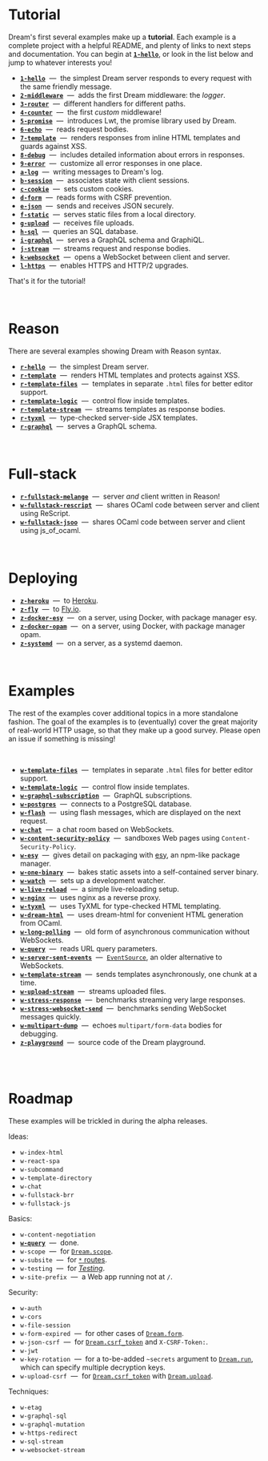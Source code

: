 # Tutorial

Dream's first several examples make up a **tutorial**. Each example is a
complete project with a helpful README, and plenty of links to next steps and
documentation. You can begin at [**`1-hello`**](1-hello#files), or look in the
list below and jump to whatever interests you!

- [**`1-hello`**](1-hello/#files) &nbsp;&mdash;&nbsp; the simplest Dream server
  responds to every request with the same friendly message.
- [**`2-middleware`**](2-middleware/#files) &nbsp;&mdash;&nbsp; adds the first
  Dream middleware: the *logger*.
- [**`3-router`**](3-router/#files) &nbsp;&mdash;&nbsp; different handlers for
  different paths.
- [**`4-counter`**](4-counter/#files) &nbsp;&mdash;&nbsp; the first *custom*
  middleware!
- [**`5-promise`**](5-promise/#files) &nbsp;&mdash;&nbsp; introduces Lwt, the
  promise library used by Dream.
- [**`6-echo`**](6-echo/#files) &nbsp;&mdash;&nbsp; reads request bodies.
- [**`7-template`**](7-template/#files) &nbsp;&mdash;&nbsp; renders responses
  from inline HTML templates and guards against XSS.
- [**`8-debug`**](8-debug/#files) &nbsp;&mdash;&nbsp; includes detailed
  information about errors in responses.
- [**`9-error`**](9-error/#files) &nbsp;&mdash;&nbsp; customize all error
  responses in one place.
- [**`a-log`**](a-log/#files) &nbsp;&mdash;&nbsp; writing messages to Dream's
  log.
- [**`b-session`**](b-session/#files) &nbsp;&mdash;&nbsp; associates state with
  client sessions.
- [**`c-cookie`**](c-cookie/#files) &nbsp;&mdash;&nbsp; sets custom cookies.
- [**`d-form`**](d-form#files) &nbsp;&mdash;&nbsp; reads forms with CSRF
  prevention.
- [**`e-json`**](e-json#files) &nbsp;&mdash;&nbsp; sends and receives JSON
  securely.
- [**`f-static`**](f-static#files) &nbsp;&mdash;&nbsp; serves static files from
  a local directory.
- [**`g-upload`**](g-upload#files) &nbsp;&mdash;&nbsp; receives file uploads.
- [**`h-sql`**](h-sql#files) &nbsp;&mdash;&nbsp; queries an SQL database.
- [**`i-graphql`**](i-graphql#files) &nbsp;&mdash;&nbsp; serves a GraphQL
  schema and GraphiQL.
- [**`j-stream`**](j-stream#files) &nbsp;&mdash;&nbsp; streams request and
  response bodies.
- [**`k-websocket`**](k-websocket#files) &nbsp;&mdash;&nbsp; opens a WebSocket
  between client and server.
- [**`l-https`**](l-https#files) &nbsp;&mdash;&nbsp; enables HTTPS and HTTP/2
  upgrades.

That's it for the tutorial!

<br>

# Reason

There are several examples showing Dream with Reason syntax.

- [**`r-hello`**](r-hello#files) &nbsp;&mdash;&nbsp; the simplest Dream server.
- [**`r-template`**](r-template#files) &nbsp;&mdash;&nbsp; renders HTML
  templates and protects against XSS.
- [**`r-template-files`**](r-template-files#files) &nbsp;&mdash;&nbsp; templates
  in separate `.html` files for better editor support.
- [**`r-template-logic`**](r-template-logic#files) &nbsp;&mdash;&nbsp; control
  flow inside templates.
- [**`r-template-stream`**](r-template-stream#files) &nbsp;&mdash;&nbsp; streams
  templates as response bodies.
- [**`r-tyxml`**](r-tyxml#files) &nbsp;&mdash;&nbsp; type-checked server-side
  JSX templates.
- [**`r-graphql`**](r-graphql#files) &nbsp;&mdash;&nbsp; serves a GraphQL
  schema.

<br>

# Full-stack

- [**`r-fullstack-melange`**](r-fullstack-melange#files) &nbsp;&mdash;&nbsp;
  server *and* client written in Reason!
- [**`w-fullstack-rescript`**](w-fullstack-rescript#files) &nbsp;&mdash;&nbsp;
  shares OCaml code between server and client using ReScript.
- [**`w-fullstack-jsoo`**](w-fullstack-jsoo#files) &nbsp;&mdash;&nbsp; shares
  OCaml code between server and client using js_of_ocaml.

<br>

# Deploying

- [**`z-heroku`**](z-heroku#files) &nbsp;&mdash;&nbsp; to
  [Heroku](https://www.heroku.com).
- [**`z-fly`**](z-fly#files) &nbsp;&mdash;&nbsp; to [Fly.io](https://fly.io/).
- [**`z-docker-esy`**](z-docker-esy#files) &nbsp;&mdash;&nbsp; on a server,
  using Docker, with package manager esy.
- [**`z-docker-opam`**](z-docker-opam#files) &nbsp;&mdash;&nbsp; on a server,
  using Docker, with package manager opam.
- [**`z-systemd`**](z-systemd#files) &nbsp;&mdash;&nbsp; on a server, as a
  systemd daemon.

<br>

# Examples

The rest of the examples cover additional topics in a more standalone fashion.
The goal of the examples is to (eventually) cover the great majority of
real-world HTTP usage, so that they make up a good survey. Please open an issue
if something is missing!

<br>

- [**`w-template-files`**](w-template-files#files) &nbsp;&mdash;&nbsp; templates
  in separate `.html` files for better editor support.
- [**`w-template-logic`**](w-template-logic#files) &nbsp;&mdash;&nbsp; control
  flow inside templates.
- [**`w-graphql-subscription`**](w-graphql-subscription#files)
  &nbsp;&mdash;&nbsp; GraphQL subscriptions.
- [**`w-postgres`**](w-postgres#files) &nbsp;&mdash;&nbsp; connects to a
  PostgreSQL database.
- [**`w-flash`**](w-flash#files) &nbsp;&mdash;&nbsp; using flash messages, which
  are displayed on the next request.
- [**`w-chat`**](w-chat#files) &nbsp;&mdash;&nbsp; a chat room based on
  WebSockets.
- [**`w-content-security-policy`**](w-content-security-policy#files)
  &nbsp;&mdash;&nbsp; sandboxes Web pages using `Content-Security-Policy`.
- [**`w-esy`**](w-esy#files) &nbsp;&mdash;&nbsp; gives detail on packaging with
  [esy](https://esy.sh/), an npm-like package manager.
- [**`w-one-binary`**](w-one-binary#files) &nbsp;&mdash;&nbsp; bakes static
  assets into a self-contained server binary.
- [**`w-watch`**](w-watch#files) &nbsp;&mdash;&nbsp; sets up a development
  watcher.
- [**`w-live-reload`**](w-live-reload#files) &nbsp;&mdash;&nbsp; a simple
  live-reloading setup.
- [**`w-nginx`**](w-nginx#files) &nbsp;&mdash;&nbsp; uses nginx as a
  reverse proxy.
- [**`w-tyxml`**](w-tyxml#files) &nbsp;&mdash;&nbsp; uses TyXML for type-checked
  HTML templating.
- [**`w-dream-html`**](../w-dream-html#files) &nbsp;&mdash;&nbsp; uses
  dream-html for convenient HTML generation from OCaml.
- [**`w-long-polling`**](w-long-polling#files) &nbsp;&mdash;&nbsp; old form of
  asynchronous communication without WebSockets.
- [**`w-query`**](w-query#files) &nbsp;&mdash;&nbsp; reads URL query parameters.
- [**`w-server-sent-events`**](w-server-sent-events#files) &nbsp;&mdash;&nbsp;
  [`EventSource`](https://developer.mozilla.org/en-US/docs/Web/API/EventSource),
  an older alternative to WebSockets.
- [**`w-template-stream`**](w-template-stream#files) &nbsp;&mdash;&nbsp; sends
  templates asynchronously, one chunk at a time.
- [**`w-upload-stream`**](w-upload-stream#files) &nbsp;&mdash;&nbsp; streams
  uploaded files.
- [**`w-stress-response`**](w-stress-response#files) &nbsp;&mdash;&nbsp;
  benchmarks streaming very large responses.
- [**`w-stress-websocket-send`**](w-stress-websocket-send#files)
  &nbsp;&mdash;&nbsp; benchmarks sending WebSocket messages quickly.
- [**`w-multipart-dump`**](w-multipart-dump#files) &nbsp;&mdash;&nbsp; echoes
  `multipart/form-data` bodies for debugging.
- [**`z-playground`**](z-playground#files) &nbsp;&mdash;&nbsp; source code of
  the Dream playground.

<br>
<br>

# Roadmap

These examples will be trickled in during the alpha releases.

Ideas:

- `w-index-html`
- `w-react-spa`
- `w-subcommand`
- `w-template-directory`
- `w-chat`
- `w-fullstack-brr`
- `w-fullstack-js`

Basics:

- `w-content-negotiation`
- [**`w-query`**](w-query#files) &nbsp;&mdash;&nbsp; done.
- `w-scope` &nbsp;&mdash;&nbsp; for
  [`Dream.scope`](https://aantron.github.io/dream/#val-scope).
- `w-subsite` &nbsp;&mdash;&nbsp; for
  [`*` routes](https://aantron.github.io/dream/#val-router).
- `w-testing` &nbsp;&mdash;&nbsp; for
  [*Testing*](https://aantron.github.io/dream/#testing).
- `w-site-prefix` &nbsp;&mdash;&nbsp; a Web app running not at `/`.

Security:

- `w-auth`
- `w-cors`
- `w-file-session`
- `w-form-expired` &nbsp;&mdash;&nbsp; for other cases of
  [`Dream.form`](https://aantron.github.io/dream/#val-form).
- `w-json-csrf` &nbsp;&mdash;&nbsp; for
  [`Dream.csrf_token`](https://aantron.github.io/dream/#val-csrf_token) and
  `X-CSRF-Token:`.
- `w-jwt`
- `w-key-rotation` &nbsp;&mdash;&nbsp; for a to-be-added `~secrets` argument
  to [`Dream.run`](https://aantron.github.io/dream/#val-run), which can specify
  multiple decryption keys.
- `w-upload-csrf` &nbsp;&mdash;&nbsp; for
  [`Dream.csrf_token`](https://aantron.github.io/dream/#val-csrf_token) with
  [`Dream.upload`](https://aantron.github.io/dream/#val-upload).

Techniques:

- `w-etag`
- `w-graphql-sql`
- `w-graphql-mutation`
- `w-https-redirect`
- `w-sql-stream`
- `w-websocket-stream`

<!-- TODO Show self-contained example with ppx_blob. -->
